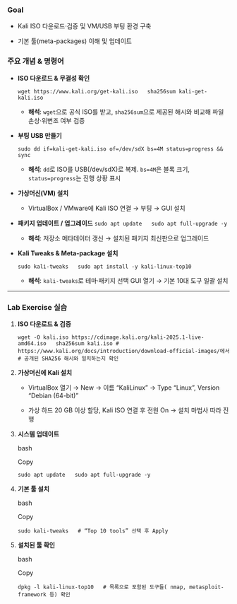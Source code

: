### Goal

- Kali ISO 다운로드·검증 및 VM/USB 부팅 환경 구축
    
- 기본 툴(meta-packages) 이해 및 업데이트
    

### 주요 개념 & 명령어

- **ISO 다운로드 & 무결성 확인**
    
    `wget https://www.kali.org/get-kali.iso   sha256sum kali-get-kali.iso`  
    
    - **해석**: `wget`으로 공식 ISO를 받고, `sha256sum`으로 제공된 해시와 비교해 파일 손상·위변조 여부 검증
        
- **부팅 USB 만들기**
    
    `sudo dd if=kali-get-kali.iso of=/dev/sdX bs=4M status=progress && sync`  
    
    - **해석**: `dd`로 ISO를 USB(/dev/sdX)로 복제. `bs=4M`은 블록 크기, `status=progress`는 진행 상황 표시
        
- **가상머신(VM) 설치**
    
    - VirtualBox / VMware에 Kali ISO 연결 → 부팅 → GUI 설치
        
- **패키지 업데이트 / 업그레이드**
    `sudo apt update   sudo apt full-upgrade -y`  
    
    - **해석**: 저장소 메타데이터 갱신 → 설치된 패키지 최신판으로 업그레이드
        
- **Kali Tweaks & Meta-package 설치**

    `sudo kali-tweaks   sudo apt install -y kali-linux-top10`  
    
    - **해석**: `kali-tweaks`로 테마·패키지 선택 GUI 열기 → 기본 10대 도구 일괄 설치
        

---

### Lab Exercise 실습

1. **ISO 다운로드 & 검증**

    `wget -O kali.iso https://cdimage.kali.org/kali-2025.1-live-amd64.iso   sha256sum kali.iso # https://www.kali.org/docs/introduction/download-official-images/에서 # 공개된 SHA256 해시와 일치하는지 확인`
    
2. **가상머신에 Kali 설치**
    
    - VirtualBox 열기 → New → 이름 “KaliLinux” → Type “Linux”, Version “Debian (64-bit)”
        
    - 가상 하드 20 GB 이상 할당, Kali ISO 연결 후 전원 On → 설치 마법사 따라 진행
        
3. **시스템 업데이트**
    
    bash
    
    Copy
    
    `sudo apt update   sudo apt full-upgrade -y`  
    
4. **기본 툴 설치**
    
    bash
    
    Copy
    
    `sudo kali-tweaks   # “Top 10 tools” 선택 후 Apply`  
    
5. **설치된 툴 확인**
    
    bash
    
    Copy
    
    `dpkg -l kali-linux-top10   # 목록으로 포함된 도구들( nmap, metasploit-framework 등) 확인`